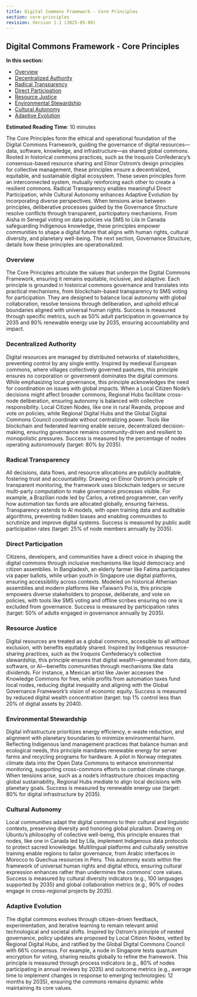 ```yaml
---
title: Digital Commons Framework - Core Principles
section: core-principles
revision: Version 1.1 (2025-05-09)
---
```


## Digital Commons Framework - Core Principles

**In this section:**
- [Overview](#overview)
- [Decentralized Authority](#decentralized-authority)
- [Radical Transparency](#radical-transparency)
- [Direct Participation](#direct-participation)
- [Resource Justice](#resource-justice)
- [Environmental Stewardship](#environmental-stewardship)
- [Cultural Autonomy](#cultural-autonomy)
- [Adaptive Evolution](#adaptive-evolution)

**Estimated Reading Time**: 10 minutes

The Core Principles form the ethical and operational foundation of the Digital Commons Framework, guiding the governance of digital resources—data, software, knowledge, and infrastructure—as shared global commons. Rooted in historical commons practices, such as the Iroquois Confederacy’s consensus-based resource sharing and Elinor Ostrom’s design principles for collective management, these principles ensure a decentralized, equitable, and sustainable digital ecosystem. These seven principles form an interconnected system, mutually reinforcing each other to create a resilient commons. Radical Transparency enables meaningful Direct Participation, while Cultural Autonomy enhances Adaptive Evolution by incorporating diverse perspectives. When tensions arise between principles, deliberative processes guided by the Governance Structure resolve conflicts through transparent, participatory mechanisms. From Aisha in Senegal voting on data policies via SMS to Lila in Canada safeguarding Indigenous knowledge, these principles empower communities to shape a digital future that aligns with human rights, cultural diversity, and planetary well-being. The next section, Governance Structure, details how these principles are operationalized.

### <a id="overview"></a>Overview
The Core Principles articulate the values that underpin the Digital Commons Framework, ensuring it remains equitable, inclusive, and adaptive. Each principle is grounded in historical commons governance and translates into practical mechanisms, from blockchain-based transparency to SMS voting for participation. They are designed to balance local autonomy with global collaboration, resolve tensions through deliberation, and uphold ethical boundaries aligned with universal human rights. Success is measured through specific metrics, such as 50% adult participation in governance by 2035 and 80% renewable energy use by 2035, ensuring accountability and impact.

### <a id="decentralized-authority"></a>Decentralized Authority
Digital resources are managed by distributed networks of stakeholders, preventing control by any single entity. Inspired by medieval European commons, where villages collectively governed pastures, this principle ensures no corporation or government dominates the digital commons. While emphasizing local governance, this principle acknowledges the need for coordination on issues with global impacts. When a Local Citizen Node’s decisions might affect broader commons, Regional Hubs facilitate cross-node deliberation, ensuring autonomy is balanced with collective responsibility. Local Citizen Nodes, like one in rural Rwanda, propose and vote on policies, while Regional Digital Hubs and the Global Digital Commons Council coordinate without centralizing power. Tools like blockchain and federated learning enable secure, decentralized decision-making, ensuring governance remains community-driven and resilient to monopolistic pressures. Success is measured by the percentage of nodes operating autonomously (target: 80% by 2035).

### <a id="radical-transparency"></a>Radical Transparency
All decisions, data flows, and resource allocations are publicly auditable, fostering trust and accountability. Drawing on Elinor Ostrom’s principle of transparent monitoring, the framework uses blockchain ledgers or secure multi-party computation to make governance processes visible. For example, a Brazilian node led by Carlos, a retired programmer, can verify how automation tax funds are allocated globally, ensuring fairness. Transparency extends to AI models, with open training data and auditable algorithms, preventing hidden biases and enabling communities to scrutinize and improve digital systems. Success is measured by public audit participation rates (target: 25% of node members annually by 2035).

### <a id="direct-participation"></a>Direct Participation
Citizens, developers, and communities have a direct voice in shaping the digital commons through inclusive mechanisms like liquid democracy and citizen assemblies. In Bangladesh, an elderly farmer like Fatima participates via paper ballots, while urban youth in Singapore use digital platforms, ensuring accessibility across contexts. Modeled on historical Athenian assemblies and modern platforms like vTaiwan’s Pol.is, this principle empowers diverse stakeholders to propose, deliberate, and vote on policies, with tools like SMS voting and offline scribes ensuring no one is excluded from governance. Success is measured by participation rates (target: 50% of adults engaged in governance annually by 2035).

### <a id="resource-justice"></a>Resource Justice
Digital resources are treated as a global commons, accessible to all without exclusion, with benefits equitably shared. Inspired by Indigenous resource-sharing practices, such as the Iroquois Confederacy’s collective stewardship, this principle ensures that digital wealth—generated from data, software, or AI—benefits communities through mechanisms like data dividends. For instance, a Mexican artist like Javier accesses the Knowledge Commons for free, while profits from automation taxes fund local nodes, reducing digital inequality and aligning with the Global Governance Framework’s vision of economic equity. Success is measured by reduced digital wealth concentration (target: top 1% control less than 20% of digital assets by 2040).

### <a id="environmental-stewardship"></a>Environmental Stewardship
Digital infrastructure prioritizes energy efficiency, e-waste reduction, and alignment with planetary boundaries to minimize environmental harm. Reflecting Indigenous land management practices that balance human and ecological needs, this principle mandates renewable energy for server farms and recycling programs for hardware. A pilot in Norway integrates climate data into the Open Data Commons to enhance environmental monitoring, supporting cross-commons efforts to combat climate change. When tensions arise, such as a node’s infrastructure choices impacting global sustainability, Regional Hubs mediate to align local decisions with planetary goals. Success is measured by renewable energy use (target: 80% for digital infrastructure by 2035).

### <a id="cultural-autonomy"></a>Cultural Autonomy
Local communities adapt the digital commons to their cultural and linguistic contexts, preserving diversity and honoring global pluralism. Drawing on Ubuntu’s philosophy of collective well-being, this principle ensures that nodes, like one in Canada led by Lila, implement Indigenous data protocols to protect sacred knowledge. Multilingual platforms and culturally sensitive training enable regions to tailor governance, from Arabic interfaces in Morocco to Quechua resources in Peru. This autonomy exists within the framework of universal human rights and digital ethics, ensuring cultural expression enhances rather than undermines the commons’ core values. Success is measured by cultural diversity indicators (e.g., 100 languages supported by 2035) and global collaboration metrics (e.g., 90% of nodes engage in cross-regional projects by 2035).

### <a id="adaptive-evolution"></a>Adaptive Evolution
The digital commons evolves through citizen-driven feedback, experimentation, and iterative learning to remain relevant amid technological and societal shifts. Inspired by Ostrom’s principle of nested governance, policy updates are proposed by Local Citizen Nodes, vetted by Regional Digital Hubs, and ratified by the Global Digital Commons Council with 66% consensus. For example, a node in Singapore tests quantum encryption for voting, sharing results globally to refine the framework. This principle is measured through process indicators (e.g., 80% of nodes participating in annual reviews by 2035) and outcome metrics (e.g., average time to implement changes in response to emerging technologies: 12 months by 2035), ensuring the commons remains dynamic while maintaining its core values.
